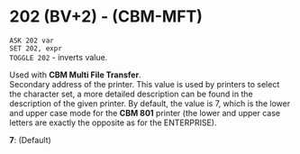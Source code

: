 # 202 (BV+2) - (CBM-MFT)

`ASK 202 var`  
`SET 202, expr`  
`TOGGLE 202` - inverts value.

Used with **CBM Multi File Transfer**.  
Secondary address of the printer. This value is used by printers to select the character set, a more detailed description can be found in the description of the given printer. By default, the value is 7, which is the lower and upper case mode for the **CBM 801** printer (the lower and upper case letters are exactly the opposite as for the ENTERPRISE).

**7**: (Default)